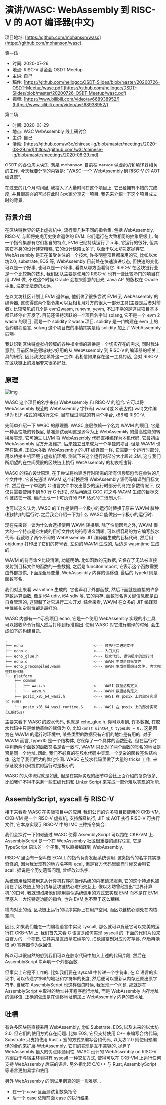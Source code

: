 # 演讲/WASC: WebAssembly 到 RISC-V 的 AOT 编译器(中文)

项目地址: [https://github.com/mohanson/wasc](https://github.com/mohanson/wasc).

第一场

- 时间: 2020-07-26
- 地点: RISC-V 基金会 OSDT Meetup
- 主讲: 自己
- 稿件: [https://github.com/hellogcc/OSDT-Slides/blob/master/20200726-OSDT-Meetup/wasc.pdf](https://github.com/hellogcc/OSDT-Slides/blob/master/20200726-OSDT-Meetup/wasc.pdf)
- 视频: [https://www.bilibili.com/video/av668938952/](https://www.bilibili.com/video/av668938952/)

第二场

- 时间: 2020-08-29
- 地点: W3C WebAssembly 线上研讨会
- 主讲: 自己
- 活动: [https://github.com/w3c/chinese-ig/blob/master/meetings/2020-08-29.md](https://github.com/w3c/chinese-ig/blob/master/meetings/2020-08-29.md)

OSDT 的各位周末快乐, 我是 mohanson, 目前在 nervos 做虚拟机和编译器相关的工作. 今天我要分享的内容是: "WASC: 一个 WebAssembly 到 RISC-V 的 AOT 编译器".

在过去的几个月时间里, 我投入了大量时间在这个项目上. 它已经拥有不错的完成度, 并且很高兴的可以在此时向大家分享这一项目. 我先来介绍一下这个项目成立时的背景.

## 背景介绍

在区块链世界的链上虚拟机中, 流行着几种不同的指令集, 包括 WebAssembly, RISC-V, 与即将完成历史使命退休的 EVM. 它们运行在大致相同的抽象层级上. 每一个指令集都有它们各自的特点, EVM 已经持续运行了 5 年, 它运行的很好, 但其实它本身的设计非常糟糕, 它的设计缺陷太多了, 以至于以太坊决定抛弃它. WebAssembly 是正在备受关注的一个技术, 许多明星项目都采用的它, 比如以太坊2.0, substrate, EOS 等, WebAssembly 目前处在快速演进状态, 但快速的变化可以是一个好事, 也可以是一个坏事, 看你从哪方面看待它. RISC-V 在区块链行业是一个比较新的技术, 我们团队主要是使用的 RISC-V. 也有一些比较冷门的项目在用 JVM 做, 不过这个时候 Oracle 会投来善意的目光, Java API 的版权在 Oracle 手里, 注定无法走的太远.

在以太坊社区计划让 EVM 退休前, 他们做了很多尝试 EVM 到 WebAssembly 的编译器, 这使得这两个指令集可以互相复用对方的很大一部分工具(主要是后者对前者). 比较常见的几个是 evm2wasm, runevm, yevm, 不过不幸的是这些项目基本都已经停止开发了. 目前还保持活跃的一个项目名字叫 solang, 它不是一个 evm 2 wasm 的项目, 而是一个 solidity 2 wasm 项目. solidity 是一门构建在 evm
上的合约编程语言, solang 这个项目做的事情其实是给 solidity 加上了 WebAssembly 后端.

我认识到区块链虚拟机领域的各种指令集的转换是一个切实存在的需求, 同时我注意到, 目前区块链领域缺少好用的从 WebAssembly 到 RISC-V 的编译器的相关工具的研究, 因此我决定填补这一工作. 我相信如果存在这一工具的话, 会对 RISC-V 在区块链上的发展带来很多好处.

## 原理

![img](/img/speech/wasc_cn/wasc.png)

WASC 这个项目的名字来自 WebAssembly 和 RISC-V 的组合. 它可以将 WebAssembly 规范的 WebAssembly 字节码(.wasm)或 S 表达式(.wat)文件编译为 ELF 格式的可执行文件, 目前经过测试的有两个平台, x86 和 RISC-V.

先简单介绍一下 WASC 的原理图. WASC 底层依赖一个名为 WAVM 的项目, 它是一种高性能的转换层, 基准测试表明这是迄今为止 WebAssembly 的最高性能的转换层实现, 它可通过 LLVM 将 WebAssembly 代码直接编译为本机代码. 它最初由 WebAssembly 官方开发维护, 后来独立出来成为一个单独的项目. 但是 WAVM 也存在缺点, 正如大多数 WebAssembly 的 JIT 编译器一样, 它需要一个运行时部分, 用以桥接主机环境与虚拟机环境. 测试下来这个运行时部分大小超过 2M, 这与我们所期望的在空间受限的区块链上执行 WebAssembly 的初衷相违背.

WASC 的核心设计原理, 在于尝试将构建运行时所需的所有信息都包含在单独的几个文件中. 它首先通过 WAVM 这个转换层将 WebAssembly 源代码编译到目标文件, 然后在一个单独的 C 语言文件中发出最少的运行时部分代码(在多数情况下, 仅仅只需要使用不到 50 行 C 代码), 然后再通过 GCC 将之与 WAVM 生成的目标文件链接在一起, 最终生成一个可执行的 ELF 格式的二进制文件.

也可以这么认为, WASC 的工作是使用一个极小的运行时替换了原来 WAVM 臃肿(相对的)的运行时. 之后我会介绍一下为什么 WASC 能做出一个极小的运行时.

现在先来谈一谈为什么会选择使用 WAVM 转换层. 除了性能因素之外, WAVM 很大的一个特点是它生成的目标文件内的符号语义清晰, 可以很容易的为它编写胶水代码. 我截取了两个不同的 WebAssembly JIT 编译器生成的目标代码, 然后用 objdump 打印出了它们的符号表. 左边的 WAVM 生成的, 后边是 wasmtime 生成的.

WAVM 的符号命名比较清晰, 功能明确. 比如函数的元数据, 它保存了无法被直接发射到目标文件的函数的一些数据, 之后是 funcitonImport, 它表示这个函数需要由外部提供, 下面是全局变量, WebAssembly 内存的偏移值, 最后的 typeId 则是函数签名.

我们对比来看 wasmtime 生成的. 它也声明了外部函数, 然后下面就是直接的许多算数运算函数, 像是 i64 udiv, i64 sdiv 等, 它的内存, 函数签名等关键信息都是由自身管理的, 这限制了对它进行二次开发. 综合来看, WAVM 在众多的 JIT 编译器中性能和定制性都是最好的.

WASC 内部有一个示例项目 echo, 它是一个使用 WebAssembly 实现的小工具, 可以接收命令行输入然后打印到标准输出. 使用 WASC 对它进行编译的时候, 会生成如下的构建目录.


```text
.
├── echo                                <--- 可执行二进制文件
├── echo.c                              <--- 入口文件
├── echo_glue.h                         <--- 胶水代码, 提供极小的运行时
├── echo.o                              <--- WAVM 生成的目标文件
├── echo_precompiled.wasm               <--- WAVM 生成的预编译文件, 内含完整目标代码
└── platform
    ├── common
    │   ├── wasi.h                      <--- WASI 数据结构定义
    │   └── wavm.h                      <--- WAVM 数据结构定义
    ├── posix_x86_64_wasi.h             <--- WASI 在 posix 上的部分实现(C 代码)
    └── posix_x86_64_wasi_runtime.S     <--- WASI 在 posix 上的部分实现(汇编代码)
```

主要来看下 WASC 的胶水代码, 也就是 echo_glue.h. 你可以看到, 许多数据, 在胶水代码中只是给他简单的赋值为 0, 比如 `const uint64_t typeId0 = 0;`. 这是因为在 WAVM 的运行时环境中, 某些类型的数据只有它们的地址是有用的. 对于 WAVM 而言, typeId0 是一个结构体, 它保存了一个具体的函数签名, 但在运行时中判断两个函数的函数签名是否一致时, WAVM 只比对了两个函数的签名的地址是否是同一个地址. 因此, 我们不必真的在胶水代码中实现一个复杂的函数签名结构体, 这给了我们巨大的优化空间. WASC 在胶水代码里做了大量的 tricks 工作, 来保证胶水代码提供的运行时是极小的.

WASC 的大体流程就是如此, 但是在实际实现的细节中会比上面介绍的复杂很多, 比如我们不得不采用一些汇编代码和 Linker Script 来完成一部分难以实现的功能.

## AssemblyScript, syscall 与 RISC-V

接下来看看 WASC 在实际项目中的应用. 我们公司的许多项目都使用的 CKB-VM, CKB-VM 是一个 RISC-V 虚拟机, 支持解释执行, JIT 或 AOT 执行 RISC-V 可执行文件, 它本身实现了 RISC-V 中的 IMC 三种指令集合.

我们会探讨一下如何通过 WASC 使得 AssemblyScript 可以跑在 CKB-VM 上. AssemblyScript 是一个在 WebAssembly 社区很重要的编程语言, 它是 TypeScript 语法的一个子集, 可以直接编译到 WebAssembly.

RISC-V 里面有一条叫做 ECALL 的指令负责发起系统调用. 这条指令的名字其实挺奇怪的, 因为我发现有的地方名字叫 ecall, 但是官方代码里面有时候又会叫它 scall. 据说是个历史遗留问题, 曾经改过名字.

系统调用经常被用来从计算机程序向操作系统的内核请求服务, 它的这个特点也被用在了区块链上的合约与区块链核心进行交互上. 像以太坊曾经提出"世界计算机"的口号, 我就想如果他们能用类似系统调用的方式去实现 EVM 而不是在 EVM 里塞入一大坨特定功能的指令, 也许 EVM 也不至于这么糟糕.

横向对比的话, 区块链上运行的程序实际上在用户空间, 而区块链核心则处在内核空间.

因此, 如果我们能在一门编程语言中实现 syscall, 那么就可以保证它可以完美的运行在 CKB-VM 上. 我们首先来看 C 语言是如何实现 syscall 的. 下面的代码片段来自官方的一个项目, 它其实是直接拿汇编写的, 把数据塞到对应的寄存器, 然后再读取 a0 寄存器作为返回值.

所以可以很自然的想到我们可以在胶水代码中加入上述的代码片段, 然后在 AssemblyScript 中声明一个外部函数.

但事实上它是不工作的. 比如我们要在 syscall 中传递一个字符串, 在 C 语言的实现中, 可以传递字符串的地址和字符串的长度, 然后便可以重新从内存还原出原字符串. 当我在 AssemblyScript 也这样做的时候, 我发现一个问题, 那就是在 AssemblyScript 中取得的地址并非程序运行地址, 而是 WebAssembly 内存地址的偏移值. 正确的做法是在偏移地址前加上 WebAssembly 内存的首地址.

## 吐槽

有许多区块链直接采用 WebAssembly, 比如 Substrate, EOS, 以及未来的以太坊 2.0. 但它们的使用方式存在问题: 比如 EOS, 它只支持使用 C++ 来编写合约代码; Substrate 只支持使用 Rust + 宏的方式来编写合约代码, 以太坊 2.0 则使用预编译的合约来扩展 WebAssembly. 它们的实现是互不兼容的, 抛弃了 WebAssembly 最大的优点即通用性. WASC 设计的 WebAssembly on RISC-V 方案由于与宿主环境只有 syscall 一种交互方式, 使得可以在 CKB-VM 上运行任何支持 WebAssembly 后端的语言. 另外相比起 C/C++ 与 Rust, AssemblyScript 等语言更加易学和使用.


另外 WebAssembly 的测试用例真的是一言难尽...

- 在一个 case 里面测试复数条指令
- 后一个 case 依赖前面 case 的执行结果

